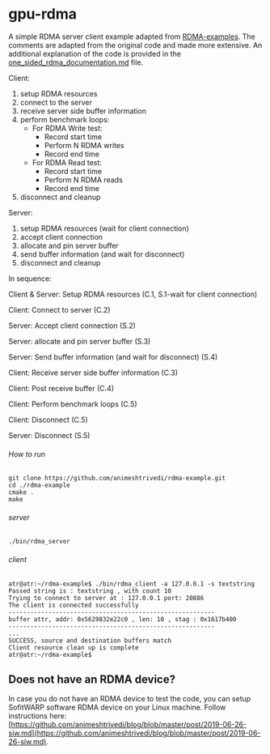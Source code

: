 # gpu-rdma

A simple RDMA server client example adapted from [RDMA-examples](https://github.com/animeshtrivedi/rdma-example). The comments are adapted from the original code and made more extensive. An additional explanation of the code is provided in the [one_sided_rdma_documentation.md](one_sided_rdma_documentation.md) file.

Client: 
  1. setup RDMA resources   
  2. connect to the server 
  3. receive server side buffer information
  4. perform benchmark loops:
     - For RDMA Write test:
       - Record start time
       - Perform N RDMA writes
       - Record end time
     - For RDMA Read test:
       - Record start time
       - Perform N RDMA reads
       - Record end time
  5. disconnect and cleanup

Server: 
  1. setup RDMA resources (wait for client connection)
  2. accept client connection
  3. allocate and pin server buffer
  4. send buffer information (and wait for disconnect)
  5. disconnect and cleanup

In sequence:

Client & Server: Setup RDMA resources (C.1, S.1-wait for client connection)

Client: Connect to server (C.2)

Server: Accept client connection (S.2)

Server: allocate and pin server buffer (S.3)

Server: Send buffer information (and wait for disconnect) (S.4)

Client: Receive server side buffer information (C.3)

Client: Post receive buffer (C.4)

Client: Perform benchmark loops (C.5)

Client: Disconnect (C.5)

Server: Disconnect (S.5)

###### How to run      
```text
git clone https://github.com/animeshtrivedi/rdma-example.git
cd ./rdma-example
cmake .
make
``` 
 
###### server
```text
./bin/rdma_server
```
###### client
```text
atr@atr:~/rdma-example$ ./bin/rdma_client -a 127.0.0.1 -s textstring 
Passed string is : textstring , with count 10 
Trying to connect to server at : 127.0.0.1 port: 20886 
The client is connected successfully 
---------------------------------------------------------
buffer attr, addr: 0x5629832e22c0 , len: 10 , stag : 0x1617b400 
---------------------------------------------------------
...
SUCCESS, source and destination buffers match 
Client resource clean up is complete 
atr@atr:~/rdma-example$ 

```

## Does not have an RDMA device?
In case you do not have an RDMA device to test the code, you can setup SofitWARP software RDMA device on your Linux machine. Follow instructions here: [https://github.com/animeshtrivedi/blog/blob/master/post/2019-06-26-siw.md](https://github.com/animeshtrivedi/blog/blob/master/post/2019-06-26-siw.md).
